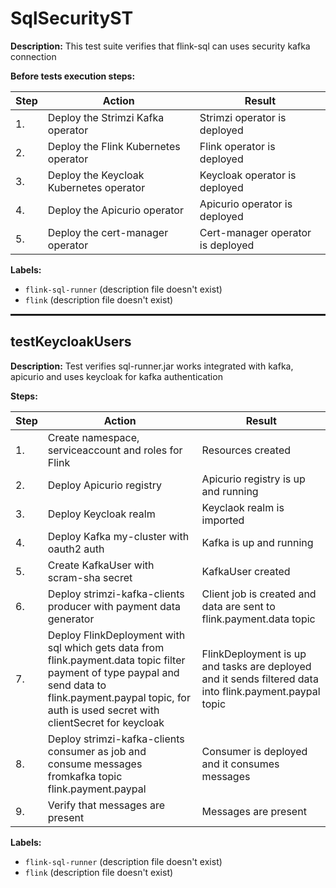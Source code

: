 # SqlSecurityST

**Description:** This test suite verifies that flink-sql can uses security kafka connection

**Before tests execution steps:**

| Step | Action | Result |
| - | - | - |
| 1. | Deploy the Strimzi Kafka operator | Strimzi operator is deployed |
| 2. | Deploy the Flink Kubernetes operator | Flink operator is deployed |
| 3. | Deploy the Keycloak Kubernetes operator | Keycloak operator is deployed |
| 4. | Deploy the Apicurio operator | Apicurio operator is deployed |
| 5. | Deploy the cert-manager operator | Cert-manager operator is deployed |

**Labels:**

* `flink-sql-runner` (description file doesn't exist)
* `flink` (description file doesn't exist)

<hr style="border:1px solid">

## testKeycloakUsers

**Description:** Test verifies sql-runner.jar works integrated with kafka, apicurio and uses keycloak for kafka authentication

**Steps:**

| Step | Action | Result |
| - | - | - |
| 1. | Create namespace, serviceaccount and roles for Flink | Resources created |
| 2. | Deploy Apicurio registry | Apicurio registry is up and running |
| 3. | Deploy Keycloak realm | Keyclaok realm is imported |
| 4. | Deploy Kafka my-cluster with oauth2 auth | Kafka is up and running |
| 5. | Create KafkaUser with scram-sha secret | KafkaUser created |
| 6. | Deploy strimzi-kafka-clients producer with payment data generator | Client job is created and data are sent to flink.payment.data topic |
| 7. | Deploy FlinkDeployment with sql which gets data from flink.payment.data topic filter payment of type paypal and send data to flink.payment.paypal topic, for auth is used secret with clientSecret for keycloak | FlinkDeployment is up and tasks are deployed and it sends filtered data into flink.payment.paypal topic |
| 8. | Deploy strimzi-kafka-clients consumer as job and consume messages fromkafka topic flink.payment.paypal | Consumer is deployed and it consumes messages |
| 9. | Verify that messages are present | Messages are present |

**Labels:**

* `flink-sql-runner` (description file doesn't exist)
* `flink` (description file doesn't exist)

